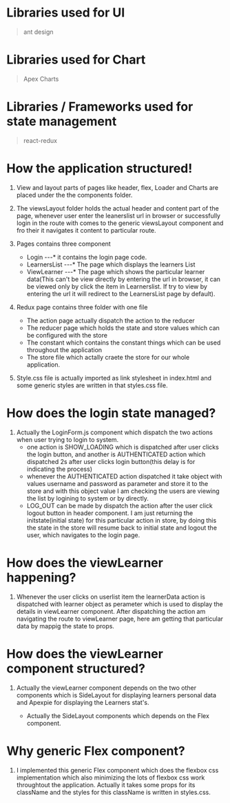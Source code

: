 # Libraries used for UI

> ant design

# Libraries used for Chart

> Apex Charts

# Libraries / Frameworks used for state management

> react-redux

# How the application structured!

1. View and layout parts of pages like header, flex, Loader and Charts are placed under the the components folder.

2. The viewsLayout folder holds the actual header and content part of the page, whenever user enter the leanerslist url in browser or successfully login in the route with comes to the generic viewsLayout component and fro their it navigates it content to particular route.

3. Pages contains three component

   - Login ---\* it contains the login page code.
   - LearnersList ---\* The page which displays the learners List
   - ViewLearner ---\* The page which shows the particular learner data(This can't be view directly by entering the url in browser, it can be viewed only by click the item in Learnerslist. If try to view by entering the url it will redirect to the LearnersList page by default).

4. Redux page contains three folder with one file

   - The action page actually dispatch the action to the reducer
   - The reducer page which holds the state and store values which can be configured with the store
   - The constant which contains the constant things which can be used throughout the application
   - The store file which actally craete the store for our whole application.

5. Style.css file is actually imported as link stylesheet in index.html and some generic styles are written in that styles.css file.

# How does the login state managed?

1. Actually the LoginForm.js component which dispatch the two actions when user trying to login to system.
   - one action is SHOW_LOADING which is dispatched after user clicks the login button, and another is AUTHENTICATED action which dispatched 2s after user clicks login button(this delay is for indicating the process)
   - whenever the AUTHENTICATED action dispatched it take object with values username and password as parameter and store it to the store and with this object value I am checking the users are viewing the list by logining to system or by directly.
   - LOG_OUT can be made by dispatch the action after the user click logout button in header component. I am just returning the initstate(initial state) for this particular action in store, by doing this the state in the store will resume back to initial state and logout the user, which navigates to the login page.

# How does the viewLearner happening?

1.  Whenever the user clicks on userlist item the learnerData action is dispatched with learner object as perameter which is used to display the details in viewLearner component. After dispatching the action am navigating the route to viewLearner page, here am getting that particular data by mappig the state to props.

# How does the viewLearner component structured?

1.  Actually the viewLearner component depends on the two other components which is SideLayout for displaying learners personal data and Apexpie for displaying the Learners stat's.


    * Actually the SideLayout components which depends on the Flex component.

# Why generic Flex component?

1.  I implemented this generic Flex component which does the flexbox css implementation which also minimizing the lots of flexbox css work throughtout the application. Actually it takes some props for its className and the styles for this className is written in styles.css.
